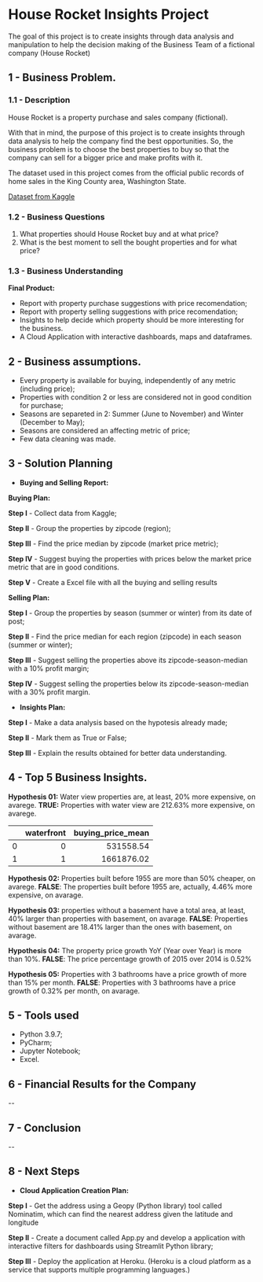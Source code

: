 # House Rocket Insights Project
The goal of this project is to create insights through data analysis and manipulation to help the decision making of the Business Team of a fictional company (House Rocket)
 
## 1 - Business Problem.

### 1.1 - Description
House Rocket is a property purchase and sales company (fictional).

With that in mind, the purpose of this project is to create insights through data analysis to help the company find the best opportunities. So, the business problem is to choose the best properties to buy so that the company can sell for a bigger price and make profits with it. 

The dataset used in this project comes from the official public records of home sales in the King County area, Washington State.

[Dataset from Kaggle](https://www.kaggle.com/harlfoxem/housesalesprediction)

### 1.2 - Business Questions
 1. What properties should House Rocket buy and at what price?
 2. What is the best moment to sell the bought properties and for what price?

### 1.3 - Business Understanding
**Final Product:**
 - Report with property purchase suggestions with price recomendation;
 - Report with property selling suggestions with price recomendation;
 - Insights to help decide which property should be more interesting for the business.
 - A Cloud Application with interactive dashboards, maps and dataframes.

## 2 - Business assumptions.
- Every property is available for buying, independently of any metric (including price);
- Properties with condition 2 or less are considered not in good condition for purchase;
- Seasons are separeted in 2: Summer (June to November) and Winter (December to May);
- Seasons are considered an affecting metric of price;
- Few data cleaning was made.

## 3 - Solution Planning
- **Buying and Selling Report:**

 **Buying Plan:**

 **Step I** - Collect data from Kaggle;
 
 **Step II** - Group the properties by zipcode (region);
 
 **Step III** - Find the price median by zipcode (market price metric);
 
 **Step IV** - Suggest buying the properties with prices below the market price metric that are in good conditions.
 
 **Step V** - Create a Excel file with all the buying and selling results
 
 
 **Selling Plan:**
 
 **Step I** - Group the properties by season (summer or winter) from its date of post;
 
 **Step II** - Find the price median for each region (zipcode) in each season (summer or winter);
 
 **Step III** - Suggest selling the properties above its zipcode-season-median with a 10% profit margin;
 
 **Step IV** - Suggest selling the properties below its zipcode-season-median with a 30% profit margin.
 
 - **Insights Plan:**

 **Step I** - Make a data analysis based on the hypotesis already made;
 
 **Step II** - Mark them as True or False;
 
 **Step III** - Explain the results obtained for better data understanding.
 
## 4 - Top 5 Business Insights.
**Hypothesis 01:**
Water view properties are, at least, 20% more expensive, on avarege.
**TRUE:** Properties with water view are 212.63% more expensive, on avarege.

|    |   waterfront |   buying_price_mean |
|---:|-------------:|--------------------:|
|  0 |            0 |    531558.54           |
|  1 |            1 |         1661876.02 |

**Hypothesis 02:**
Properties built before 1955 are more than 50% cheaper, on avarege.
**FALSE**: The properties built before 1955 are, actually, 4.46% more expensive, on avarage.

**Hypothesis 03:**
properties without a basement have a total area, at least, 40% larger than properties with basement, on avarage.
**FALSE**: Properties without basement are 18.41% larger than the ones with basement, on avarage.

**Hypothesis 04:**
The property price growth YoY (Year over Year) is more than 10%.
**FALSE**: The price percentage growth of 2015 over 2014 is 0.52%

**Hypothesis 05:**
Properties with 3 bathrooms have a price growth of more than 15% per month.
**FALSE**: Properties with 3 bathrooms have a price growth of 0.32% per month, on avarage.

## 5 - Tools used
 - Python 3.9.7;
 - PyCharm;
 - Jupyter Notebook;
 - Excel.

## 6 - Financial Results for the Company
--
## 7 - Conclusion
--
## 8 - Next Steps
- **Cloud Application Creation Plan:**
 
 **Step I** - Get the address using a Geopy (Python library) tool called Nominatim, which can find the nearest address given the latitude and longitude 
 
 **Step II** - Create a document called App.py and develop a application with interactive filters for dashboards using Streamlit Python library;
 
 **Step III** - Deploy the application at Heroku. (Heroku is a cloud platform as a service that supports multiple programming languages.)
